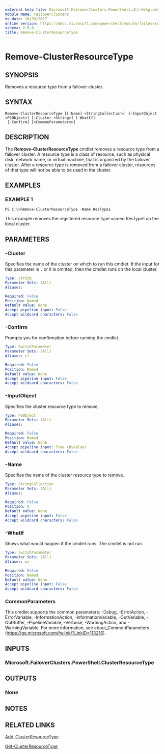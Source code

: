 ```yaml
---
external help file: Microsoft.FailoverClusters.PowerShell.dll-Help.xml
Module Name: FailoverClusters
ms.date: 10/30/2017
online version: https://docs.microsoft.com/powershell/module/failoverclusters/remove-clusterresourcetype?view=windowsserver2012r2-ps&wt.mc_id=ps-gethelp
schema: 2.0.0
title: Remove-ClusterResourceType
---
```


# Remove-ClusterResourceType

## SYNOPSIS
Removes a resource type from a failover cluster.

## SYNTAX

```
Remove-ClusterResourceType [[-Name] <StringCollection>] [-InputObject <PSObject>] [-Cluster <String>] [-WhatIf]
 [-Confirm] [<CommonParameters>]
```

## DESCRIPTION
The **Remove-ClusterResourceType** cmdlet removes a resource type from a failover cluster.
A resource type is a class of resource, such as physical disk, network name, or virtual machine, that is organized by the failover cluster.
After a resource type is removed from a failover cluster, resources of that type will not be able to be used in the cluster.

## EXAMPLES

### EXAMPLE 1
```
PS C:\>Remove-ClusterResourceType -Name ResType1
```

This example removes the registered resource type named ResType1 on the local cluster.

## PARAMETERS

### -Cluster
Specifies the name of the cluster on which to run this cmdlet.
If the input for this parameter is `.` or it is omitted, then the cmdlet runs on the local cluster.

```yaml
Type: String
Parameter Sets: (All)
Aliases: 

Required: False
Position: Named
Default value: None
Accept pipeline input: False
Accept wildcard characters: False
```

### -Confirm
Prompts you for confirmation before running the cmdlet.

```yaml
Type: SwitchParameter
Parameter Sets: (All)
Aliases: cf

Required: False
Position: Named
Default value: None
Accept pipeline input: False
Accept wildcard characters: False
```

### -InputObject
Specifies the cluster resource type to remove.

```yaml
Type: PSObject
Parameter Sets: (All)
Aliases: 

Required: False
Position: Named
Default value: None
Accept pipeline input: True (ByValue)
Accept wildcard characters: False
```

### -Name
Specifies the name of the cluster resource type to remove.

```yaml
Type: StringCollection
Parameter Sets: (All)
Aliases: 

Required: False
Position: 0
Default value: None
Accept pipeline input: False
Accept wildcard characters: False
```

### -WhatIf
Shows what would happen if the cmdlet runs. The cmdlet is not run.

```yaml
Type: SwitchParameter
Parameter Sets: (All)
Aliases: wi

Required: False
Position: Named
Default value: None
Accept pipeline input: False
Accept wildcard characters: False
```

### CommonParameters
This cmdlet supports the common parameters: -Debug, -ErrorAction, -ErrorVariable, -InformationAction, -InformationVariable, -OutVariable, -OutBuffer, -PipelineVariable, -Verbose, -WarningAction, and -WarningVariable. For more information, see about_CommonParameters (https://go.microsoft.com/fwlink/?LinkID=113216).

## INPUTS

### Microsoft.FailoverClusters.PowerShell.ClusterResourceType

## OUTPUTS

### None

## NOTES

## RELATED LINKS

[Add-ClusterResourceType](./Add-ClusterResourceType.md)

[Get-ClusterResourceType](./Get-ClusterResourceType.md)

